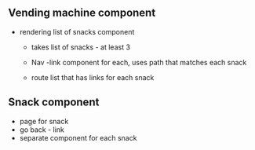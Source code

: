 ## Vending machine component

- rendering list of snacks component

  - takes list of snacks - at least 3
  - Nav
    -link component for each, uses path that matches each snack

  - route list that has links for each snack

## Snack component

- page for snack
- go back - link
- separate component for each snack
